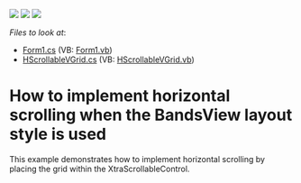 <!-- default badges list -->
![](https://img.shields.io/endpoint?url=https://codecentral.devexpress.com/api/v1/VersionRange/128638747/10.1.4%2B)
[![](https://img.shields.io/badge/Open_in_DevExpress_Support_Center-FF7200?style=flat-square&logo=DevExpress&logoColor=white)](https://supportcenter.devexpress.com/ticket/details/E2839)
[![](https://img.shields.io/badge/📖_How_to_use_DevExpress_Examples-e9f6fc?style=flat-square)](https://docs.devexpress.com/GeneralInformation/403183)
<!-- default badges end -->
<!-- default file list -->
*Files to look at*:

* [Form1.cs](./CS/Form1.cs) (VB: [Form1.vb](./VB/Form1.vb))
* [HScrollableVGrid.cs](./CS/HScrollableVGrid.cs) (VB: [HScrollableVGrid.vb](./VB/HScrollableVGrid.vb))
<!-- default file list end -->
# How to implement horizontal scrolling when the BandsView layout style is used


<p>This example demonstrates how to implement horizontal scrolling by placing the grid within the XtraScrollableControl.</p>

<br/>


